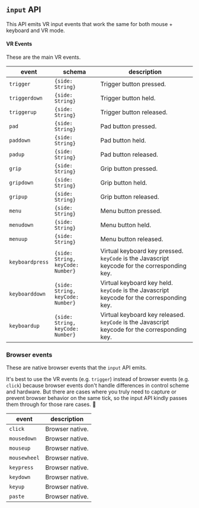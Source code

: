 ## `input` API

This API emits VR input events that work the same for both mouse + keyboard and VR mode.

#### VR Events

These are the main VR events.

|event|schema|description|
|-|-|-|
|`trigger`|`{side: String}`|Trigger button pressed.|
|`triggerdown`|`{side: String}`|Trigger button held.|
|`triggerup`|`{side: String}`|Trigger button released.|
|`pad`|`{side: String}`|Pad button pressed.|
|`paddown`|`{side: String}`|Pad button held.|
|`padup`|`{side: String}`|Pad button released.|
|`grip`|`{side: String}`|Grip button pressed.|
|`gripdown`|`{side: String}`|Grip button held.|
|`gripup`|`{side: String}`|Grip button released.|
|`menu`|`{side: String}`|Menu button pressed.|
|`menudown`|`{side: String}`|Menu button held.|
|`menuup`|`{side: String}`|Menu button released.|
|`keyboardpress`|`{side: String, keyCode: Number}`|Virtual keyboard key pressed. `keyCode` is the Javascript keycode for the corresponding key.|
|`keyboarddown`|`{side: String, keyCode: Number}`|Virtual keyboard key held. `keyCode` is the Javascript keycode for the corresponding key.|
|`keyboardup`|`{side: String, keyCode: Number}`|Virtual keyboard key released. `keyCode` is the Javascript keycode for the corresponding key.|

### Browser events

These are native browser events that the `input` API emits.

It's best to use the VR events (e.g. `trigger`) instead of browser events (e.g. `click`) because browser events don't handle differences in control scheme and hardware. But there are cases where you truly need to capture or prevent browser behavior on the same tick, so the input API kindly passes them through for those rare cases. &#x1F64F;

|event|description|
|-|-|
|`click`|Browser native.|
|`mousedown`|Browser native.|
|`mouseup`|Browser native.|
|`mousewheel`|Browser native.|
|`keypress`|Browser native.|
|`keydown`|Browser native.|
|`keyup`|Browser native.|
|`paste`|Browser native.|
